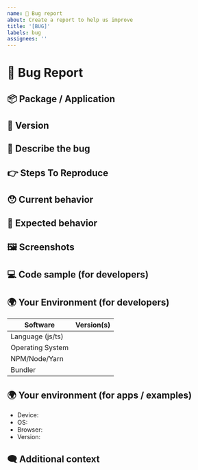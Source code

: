 ```yaml
---
name: 🐜 Bug report
about: Create a report to help us improve
title: '[BUG]'
labels: bug
assignees: ''
---
```


<!---
Thanks for submitting a bug report! Before you proceed, please check the open/closed issues since someone might have asked the same thing before!
-->

# 🐜 Bug Report

<!--- Provide a general summary of the issue here -->

## 📦 Package / Application

<!-- In what package(s) or application(s) have you experienced this bug? -->
<!-- [e.g.: @sensenet/query or sn-dms-demo ] -->

## 📃 Version

<!-- The concrete version of the package / application -->

## 🐜 Describe the bug

<!-- A clear and concise description of what the bug is. -->

## 👉 Steps To Reproduce

<!--
Steps to reproduce the behavior:
1. Go to '...'
2. Click on '....'
3. Scroll down to '....'
-->

## 😯 Current behavior

<!--- Tell us what happens instead of the expected behavior -->
<!--- If you are seeing an error, please include the full error message and stack trace -->

## 🤔 Expected behavior

<!-- A clear and concise description of what you expected to happen. -->

## 🖼 Screenshots

<!-- If applicable, add screenshots to help explain your problem. -->

## 💻 Code sample (for developers)

<!-- Please provide a code repository, gist, code snippet or sample files to reproduce the issue -->

## 🌍 Your Environment (for developers)

<!--- Include as many relevant details as possible about the environment you experienced the bug in -->

| Software         | Version(s) |
| ---------------- | ---------- |
| Language (js/ts) |
| Operating System |
| NPM/Node/Yarn    |
| Bundler          |

## 🌍 Your environment (for apps / examples)

- Device:
  <!-- [e.g. PC, iPhone6] -->
- OS:
  <!-- [e.g. Windows, iOS8.1, Android 8] -->
- Browser:
  <!-- [e.g. Chrome, Safari, Firefox] -->
- Version:
  <!-- [e.g. 22] -->

## 🗨 Additional context

<!-- Add any other context about the problem here. -->
